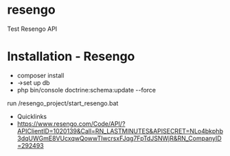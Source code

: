 # resengo
Test Resengo API


# Installation - Resengo

* composer install
* ->set up db
* php bin/console doctrine:schema:update --force

run /resengo_project/start_resengo.bat

* Quicklinks
* https://www.resengo.com/Code/API/?APIClientID=1020139&Call=RN_LASTMINUTES&APISECRET=NLo4bkphb3dqUWGmE8VUcxqwQowwTlwcrsxFJqg7FpTdJSNWjR&RN_CompanyID=292493
